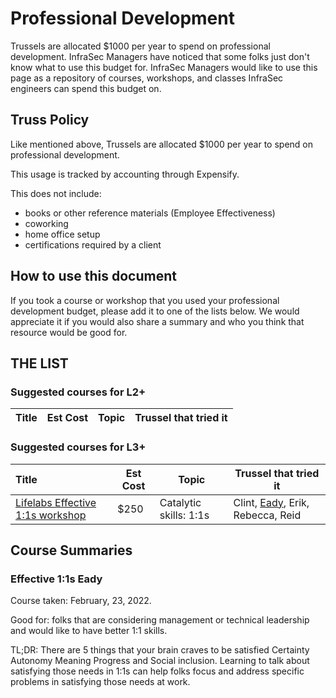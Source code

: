 # Professional Development

Trussels are allocated $1000 per year to spend on professional development.
InfraSec Managers have noticed that some folks just don't know what to use this budget for.
InfraSec Managers would like to use this page as a repository of courses, workshops, and classes InfraSec engineers can spend this budget on.

## Truss Policy

Like mentioned above, Trussels are allocated $1000 per year to spend on professional development.

This usage is tracked by accounting through Expensify.

This does not include:

- books or other reference materials (Employee Effectiveness)
- coworking
- home office setup
- certifications required by a client

## How to use this document

If you took a course or workshop that you used your professional development budget, please add it to one of the lists below.
We would appreciate it if you would also share a summary and who you think that resource would be good for.

## THE LIST

### Suggested courses for L2+

| Title | Est Cost | Topic | Trussel that tried it |
| :---- | -------- | ----- | --------------------- |

### Suggested courses for L3+

| Title                                                                         | Est Cost | Topic                  | Trussel that tried it                                   |
| :---------------------------------------------------------------------------- | -------- | ---------------------- | ------------------------------------------------------- |
| [Lifelabs Effective 1:1s workshop](https://lifelabslearning.com/individuals/) | $250     | Catalytic skills: 1:1s | Clint, [Eady](#effective-11s-eady), Erik, Rebecca, Reid |

## Course Summaries

### Effective 1:1s Eady

Course taken: February, 23, 2022.

Good for: folks that are considering management or technical leadership and would like to have better 1:1 skills.

TL;DR: There are 5 things that your brain craves to be satisfied Certainty Autonomy Meaning Progress and Social inclusion.
Learning to talk about satisfying those needs in 1:1s can help folks focus and address specific problems in satisfying those needs at work.
